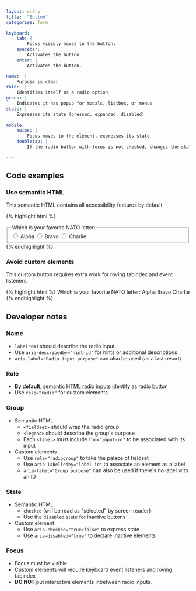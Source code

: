 ```yaml
---
layout: entry
title:  "Button"
categories: form

keyboard:
    tab: |
        Focus visibly moves to the button.
    spacebar: |
        Activates the button.
    enter: |
        Activates the button.

name:  |
    Purpose is clear
role:  |
    Identifies itself as a radio option
group: |
    Indicates it has popup for modals, listbox, or menus
state: |
    Expresses its state (pressed, expanded, disabled)
            
mobile:
    swipe: |
        Focus moves to the element, expresses its state
    doubletap: |
        If the radio button with focus is not checked, changes the state to checked. Otherwise, does nothing.

---
```



## Code examples

### Use semantic HTML
This semantic HTML contains all accessibility features by default.

{% highlight html %}
<fieldset>
  <legend>
    Which is your favorite NATO letter:
  </legend>
  
  <input type="radio" name="nato" id="alpha">
  <label for="alpha">Alpha</label>

  <input type="radio" name="nato" id="bravo">
  <label for="bravo">Bravo</label>

  <input type="radio" name="nato" id="charlie">
  <label for="charlie">Charlie</label>
</fieldset>
{% endhighlight %}

### Avoid custom elements
This custom button requires extra work for roving tabindex and event listeners.

{% highlight html %}
<custom-label id="groupLabel">
    Which is your favorite NATO letter:
</custom-label>
<custom-wrapper role="radiogroup" aria-labelledby="groupLabel">
    <custom-element role="radio" tabindex="-1">
        Alpha
    </custom-element>
    <custom-element role="radio" tabindex="-1">
        Bravo
    </custom-element>
    <custom-element role="radio" tabindex="-1">
        Charlie
    </custom-element>  
</custom-wrapper>
{% endhighlight %}

## Developer notes

### Name
- `label` text should describe the radio input.
- Use `aria-describedby="hint-id"` for hints or additional descriptions
- `aria-label="Radio input purpose"` can also be used (as a last resort)

### Role
- **By default**, semantic HTML radio inputs identify as radio button
- Use `role="radio"` for custom elements

### Group
- Semantic HTML
    - `<fieldset>` should wrap the radio group
    - `<legend>` should describe the group's purpose
    - Each `<label>` must include `for="input-id"` to be associated with its input
- Custom elements
    - Use `role="radiogroup"` to take the palace of fieldset
    - Use `aria-labelledby="label-id"` to associate an element as a label
    - `aria-label="Group purpose"` can also be used if there's no label with an ID

### State
- Semantic HTML
    - `checked` (will be read as "selected" by screen reader)
    - Use the `disabled` state for inactive buttons
- Custom element
    - Use `aria-checked="true/false"` to express state
    - Use `aria-disabled="true"` to declare inactive elements

### Focus
- Focus must be visible
- Custom elements will require keyboard event listeners and roving tabindex
- **DO NOT** put interactive elements inbetween radio inputs.


